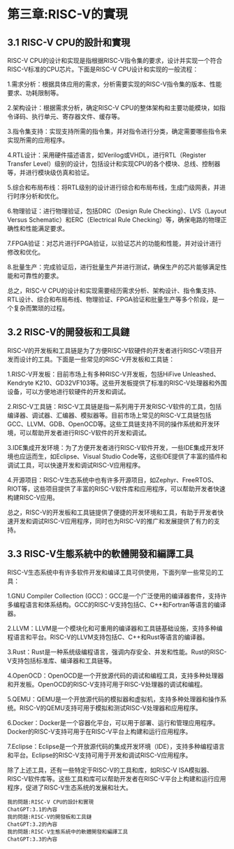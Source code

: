 # 第三章:RISC-V的實現
## 3.1 RISC-V CPU的設計和實現
RISC-V CPU的设计和实现是指根据RISC-V指令集的要求，设计并实现一个符合RISC-V标准的CPU芯片。下面是RISC-V CPU设计和实现的一般流程：

1.需求分析：根据具体应用的需求，分析需要实现的RISC-V指令集的版本、性能要求、功耗限制等。

2.架构设计：根据需求分析，确定RISC-V CPU的整体架构和主要功能模块，如指令译码、执行单元、寄存器文件、缓存等。

3.指令集支持：实现支持所需的指令集，并对指令进行分类，确定需要哪些指令来实现所需的应用程序。

4.RTL设计：采用硬件描述语言，如Verilog或VHDL，进行RTL（Register Transfer Level）级别的设计，包括设计和实现CPU的各个模块、总线、控制器等，并进行模块级仿真和验证。

5.综合和布局布线：将RTL级别的设计进行综合和布局布线，生成门级网表，并进行时序分析和优化。

6.物理验证：进行物理验证，包括DRC（Design Rule Checking）、LVS（Layout Versus Schematic）和ERC（Electrical Rule Checking）等，确保电路的物理正确性和性能满足要求。

7.FPGA验证：对芯片进行FPGA验证，以验证芯片的功能和性能，并对设计进行修改和优化。

8.批量生产：完成验证后，进行批量生产并进行测试，确保生产的芯片能够满足性能和可靠性的要求。

总之，RISC-V CPU的设计和实现需要经历需求分析、架构设计、指令集支持、RTL设计、综合和布局布线、物理验证、FPGA验证和批量生产等多个阶段，是一个复杂而繁琐的过程。
## 3.2 RISC-V的開發板和工具鏈
RISC-V的开发板和工具链是为了方便RISC-V软硬件的开发者进行RISC-V项目开发而设计的工具。下面是一些常见的RISC-V开发板和工具链：

1.RISC-V开发板：目前市场上有多种RISC-V开发板，包括HiFive Unleashed、Kendryte K210、GD32VF103等。这些开发板提供了标准的RISC-V处理器和外围设备，可以方便地进行软硬件的开发和调试。

2.RISC-V工具链：RISC-V工具链是指一系列用于开发RISC-V软件的工具，包括编译器、调试器、汇编器、模拟器等。目前市场上常见的RISC-V工具链包括GCC、LLVM、GDB、OpenOCD等。这些工具链支持不同的操作系统和开发环境，可以帮助开发者进行RISC-V软件的开发和调试。

3.IDE集成开发环境：为了方便开发者进行RISC-V软件开发，一些IDE集成开发环境也应运而生，如Eclipse、Visual Studio Code等，这些IDE提供了丰富的插件和调试工具，可以快速开发和调试RISC-V应用程序。

4.开源项目：RISC-V生态系统中也有许多开源项目，如Zephyr、FreeRTOS、RIOT等，这些项目提供了丰富的RISC-V软件库和应用程序，可以帮助开发者快速构建RISC-V应用。

总之，RISC-V的开发板和工具链提供了便捷的开发环境和工具，有助于开发者快速开发和调试RISC-V应用程序，同时也为RISC-V的推广和发展提供了有力的支持。
## 3.3 RISC-V生態系統中的軟體開發和編譯工具
RISC-V生态系统中有许多软件开发和编译工具可供使用，下面列举一些常见的工具：

1.GNU Compiler Collection (GCC)：GCC是一个广泛使用的编译器套件，支持许多编程语言和体系结构。GCC的RISC-V支持包括C、C++和Fortran等语言的编译器。

2.LLVM：LLVM是一个模块化和可重用的编译器和工具链基础设施，支持多种编程语言和平台。RISC-V的LLVM支持包括C、C++和Rust等语言的编译器。

3.Rust：Rust是一种系统级编程语言，强调内存安全、并发和性能。Rust的RISC-V支持包括标准库、编译器和工具链等。

4.OpenOCD：OpenOCD是一个开放源代码的调试和编程工具，支持多种处理器和开发板。OpenOCD的RISC-V支持可用于RISC-V处理器的调试和编程。

5.QEMU：QEMU是一个开放源代码的模拟器和虚拟机，支持多种处理器和操作系统。RISC-V的QEMU支持可用于模拟和测试RISC-V处理器和应用程序。

6.Docker：Docker是一个容器化平台，可以用于部署、运行和管理应用程序。Docker的RISC-V支持可用于在RISC-V平台上构建和运行应用程序。

7.Eclipse：Eclipse是一个开放源代码的集成开发环境（IDE），支持多种编程语言和平台。Eclipse的RISC-V支持可用于开发和调试RISC-V应用程序。

除了上述工具，还有一些特定于RISC-V的工具和库，如RISC-V ISA模拟器、RISC-V软件库等。这些工具和库可以帮助开发者在RISC-V平台上构建和运行应用程序，促进了RISC-V生态系统的发展和壮大。
```
我的問題:RISC-V CPU的設計和實現
ChatGPT:3.1的內容
我的問題:RISC-V的開發板和工具鏈
ChatGPT:3.2的內容
我的問題:RISC-V生態系統中的軟體開發和編譯工具
ChatGPT:3.3的內容
```
